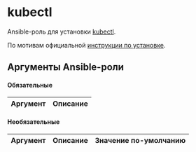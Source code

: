 # kubectl

Ansible-роль для установки [kubectl](https://kubernetes.io/docs/reference/kubectl/).

По мотивам официальной [инструкции по установке](https://kubernetes.io/docs/tasks/tools/install-kubectl-linux/).

## Аргументы Ansible-роли

#### Обязательные

| Аргумент | Описание |
| --- | --- |  

#### Необязательные

| Аргумент | Описание | Значение по-умолчанию |
| --- | --- | --- |
